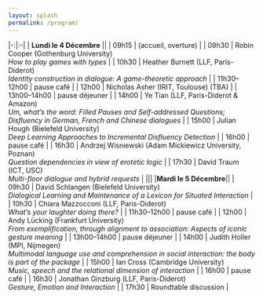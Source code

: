 ```yaml
---
layout: splash
permalink: /program/
---
```

|-:|:-|
| **Lundi le 4 Décembre** ||
| 09h15               | (accueil, overture)                                                                                                                                           |
| 09h30               | Robin Cooper   (Gothenburg University)<br/> *How to play games with types*                                                                                       |
| 10h30               | Heather Burnett (LLF, Paris-Diderot)<br/> *Identity construction in dialogue: A game-theoretic approach*                                                         |
| 11h30–12h00         | pause café                                                                                                                                                    |
| 12h00               | Nicholas Asher  (IRIT, Toulouse) (TBA)                                                                                                                        |
| 13h00–14h00         | pause déjeuner                                                                                                                                                |
| 14h00               | Ye Tian (LLF, Paris-Diderot & Amazon)<br/> *Um, what’s the word: Filled Pauses and Self-addressed Questions; Disfluency in German, French and Chinese dialogues* |
| 15h00               | Julian Hough (Bielefeld University)<br/> *Deep Learning Approaches to Incremental Disfluency Detection*                                                          |
| 16h00               | pause café                                                                                                                                                    |
| 16h30               | Andrzej Wisniewski (Adam Mickiewicz University, Poznan)<br/> *Question dependencies in view of erotetic logic*                                                   |
| 17h30               | David Traum (ICT, USC)<br/> *Multi-floor dialogue and hybrid requests*                                                                                           |
|||
|**Mardi le 5 Décembre**||
| 09h30               | David Schlangen (Bielefeld University)<br/> *Dialogical Learning and Maintenance of a Lexicon for Situated Interaction*                                          |
| 10h30               | Chiara Mazzocconi (LLF, Paris-Diderot)<br/> *What’s your laughter doing there?*                                                                                  |
| 11h30–12h00         | pause café                                                                                                                                                    |
| 12h00               | Andy Lücking (Frankfurt University)<br/> *From exemplification, through alignment to association: Aspects of iconic gesture meaning*                             |
| 13h00–14h00         | pause déjeuner                                                                                                                                                |
| 14h00               | Judith Holler (MPI, Nijmegen)<br/> *Multimodal language use and comprehension in social interaction: the body is part of the package*                            |
| 15h00               | Ian Cross (Cambridge University)<br/> *Music, speech and the relational dimension of interaction*                                                                |
| 16h00               | pause café                                                                                                                                                    |
| 16h30               | Jonathan Ginzburg (LLF, Paris-Diderot)<br/> *Gesture, Emotion and Interaction*                                                                                   |
| 17h30               | Roundtable discussion                                                                                                                                         |



